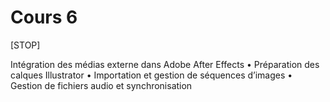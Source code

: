# Cours 6     

[STOP]

Intégration des médias externe dans Adobe After Effects
• Préparation des calques Illustrator
• Importation et gestion de séquences d’images
• Gestion de fichiers audio et synchronisation
